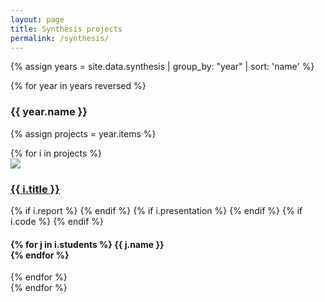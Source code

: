 ```yaml
---
layout: page
title: Synthesis projects
permalink: /synthesis/
---
```


{% assign years = site.data.synthesis | group_by: "year" | sort: 'name' %}

{% for year in years reversed %}
<h3> {{ year.name }} </h3>

{% assign projects = year.items %}
<div class="row">
{% for i in projects %}
	<div class="col-md-4 col-xs-6">
		<div class="thumbnail">
      <a href="{{ i.report }}"><img src="img/{{ i.img }}"/></a>
      <div class="caption">
        <h3><a href="{{ i.report }}">{{ i.title }}</a></h3>
        {% if i.report %}
          <small><a href="{{ i.report }}"><i class="fas fa-book" title="report"></i></a></small>
        {% endif %}
        {% if i.presentation %}
		      <small><a href="{{ i.presentation }}"><i class="fas fa-image" title="presentation"></i></a></small>
        {% endif %}
        {% if i.code %}
		      <small><a href="{{ i.code }}"><i class="fab fa-github" title="code"></i></a></small>
        {% endif %}
        <h4>
        {% for j in i.students %}
        {{ j.name }}<br />
        {% endfor %}
        </h4>
      </div>
    </div>
	</div>
{% endfor %}
</div>
{% endfor %}